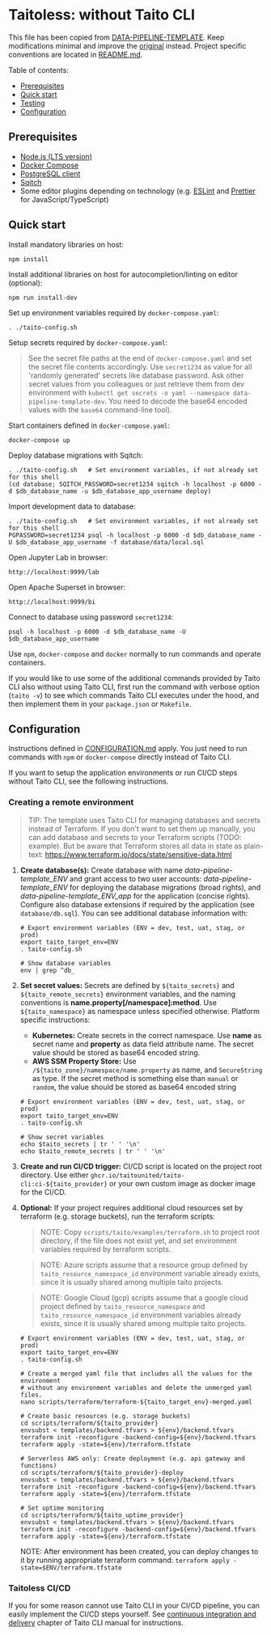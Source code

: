 # Taitoless: without Taito CLI

This file has been copied from [DATA-PIPELINE-TEMPLATE](https://github.com/TaitoUnited/DATA-PIPELINE-TEMPLATE/). Keep modifications minimal and improve the [original](https://github.com/TaitoUnited/DATA-PIPELINE-TEMPLATE/blob/dev/scripts/taito/TAITOLESS.md) instead. Project specific conventions are located in [README.md](../../README.md#conventions).

Table of contents:

- [Prerequisites](#prerequisites)
- [Quick start](#quick-start)
- [Testing](#testing)
- [Configuration](##onfiguration)

## Prerequisites

- [Node.js (LTS version)](https://nodejs.org/)
- [Docker Compose](https://docs.docker.com/compose/install/)
- [PostgreSQL client](https://wiki.postgresql.org/wiki/PostgreSQL_Clients)
- [Sqitch](https://sqitch.org/)
- Some editor plugins depending on technology (e.g. [ESLint](https://eslint.org/docs/user-guide/integrations#editors) and [Prettier](https://prettier.io/docs/en/editors.html) for JavaScript/TypeScript)

## Quick start

Install mandatory libraries on host:

    npm install

Install additional libraries on host for autocompletion/linting on editor (optional):

    npm run install-dev

Set up environment variables required by `docker-compose.yaml`:

    . ./taito-config.sh

Setup secrets required by `docker-compose.yaml`:

> See the secret file paths at the end of `docker-compose.yaml` and set the secret file contents accordingly. Use `secret1234` as value for all 'randomly generated' secrets like database password. Ask other secret values from you colleagues or just retrieve them from dev environment with `kubectl get secrets -o yaml --namespace data-pipeline-template-dev`. You need to decode the base64 encoded values with the `base64` command-line tool).

Start containers defined in `docker-compose.yaml`:

    docker-compose up

Deploy database migrations with Sqitch:

    . ./taito-config.sh   # Set environment variables, if not already set for this shell
    (cd database; SQITCH_PASSWORD=secret1234 sqitch -h localhost -p 6000 -d $db_database_name -u $db_database_app_username deploy)

Import development data to database:

    . ./taito-config.sh   # Set environment variables, if not already set for this shell
    PGPASSWORD=secret1234 psql -h localhost -p 6000 -d $db_database_name -U $db_database_app_username -f database/data/local.sql

Open Jupyter Lab in browser:

    http://localhost:9999/lab

Open Apache Superset in browser:

    http://localhost:9999/bi

Connect to database using password `secret1234`:

    psql -h localhost -p 6000 -d $db_database_name -U $db_database_app_username

Use `npm`, `docker-compose` and `docker` normally to run commands and operate containers.

If you would like to use some of the additional commands provided by Taito CLI also without using Taito CLI, first run the command with verbose option (`taito -v`) to see which commands Taito CLI executes under the hood, and then implement them in your `package.json` or `Makefile`.

## Configuration

Instructions defined in [CONFIGURATION.md](CONFIGURATION.md) apply. You just need to run commands with `npm` or `docker-compose` directly instead of Taito CLI.

If you want to setup the application environments or run CI/CD steps without Taito CLI, see the following instructions.

### Creating a remote environment

> TIP: The template uses Taito CLI for managing databases and secrets instead of Terraform. If you don't want to set them up manually, you can add database and secrets to your Terraform scripts (TODO: example). But be aware that Terraform stores all data in state as plain-text: https://www.terraform.io/docs/state/sensitive-data.html

1. **Create database(s):** Create database with name _data-pipeline-template_ENV_ and grant access to two user accounts: _data-pipeline-template_ENV_ for deploying the database migrations (broad rights), and _data-pipeline-template_ENV_app_ for the application (concise rights). Configure also database extensions if required by the application (see `database/db.sql`). You can see additional database information with:

   ```
   # Export environment variables (ENV = dev, test, uat, stag, or prod)
   export taito_target_env=ENV
   . taito-config.sh

   # Show database variables
   env | grep ^db_
   ```

2. **Set secret values:** Secrets are defined by `${taito_secrets}` and `${taito_remote_secrets}` environment variables, and the naming conventions is **name.property[/namespace]:method**. Use `${taito_namespace}` as namespace unless specified otherwise. Platform specific instructions:

   - **Kubernetes:** Create secrets in the correct namespace. Use **name** as secret name and **property** as data field attribute name. The secret value should be stored as base64 encoded string.
   - **AWS SSM Property Store:** Use `/${taito_zone}/namespace/name.property` as name, and `SecureString` as type. If the secret method is something else than `manual` or `random`, the value should be stored as base64 encoded string

   ```
   # Export environment variables (ENV = dev, test, uat, stag, or prod)
   export taito_target_env=ENV
   . taito-config.sh

   # Show secret variables
   echo $taito_secrets | tr ' ' '\n'
   echo $taito_remote_secrets | tr ' ' '\n'
   ```

3. **Create and run CI/CD trigger:** CI/CD script is located on the project root directory. Use either `ghcr.io/taitounited/taito-cli:ci-${taito_provider}` or your own custom image as docker image for the CI/CD.

4. **Optional:** If your project requires additional cloud resources set by terraform (e.g. storage buckets), run the terraform scripts:

   > NOTE: Copy `scripts/taito/examples/terraform.sh` to project root directory, if the file does not exist yet, and set environment variables required by terraform scripts.

   > NOTE: Azure scripts assume that a resource group defined by `taito_resource_namespace_id` environment variable already exists, since it is usually shared among multiple taito projects.

   > NOTE: Google Cloud (gcp) scripts assume that a google cloud project defined by `taito_resource_namespace` and `taito_resource_namespace_id` environment variables already exists, since it is usually shared among multiple taito projects.

   ```
   # Export environment variables (ENV = dev, test, uat, stag, or prod)
   export taito_target_env=ENV
   . taito-config.sh

   # Create a merged yaml file that includes all the values for the environment
   # without any environment variables and delete the unmerged yaml files.
   nano scripts/terraform/terraform-${taito_target_env}-merged.yaml

   # Create basic resources (e.g. storage buckets)
   cd scripts/terraform/${taito_provider}
   envsubst < templates/backend.tfvars > ${env}/backend.tfvars
   terraform init -reconfigure -backend-config=${env}/backend.tfvars
   terraform apply -state=${env}/terraform.tfstate

   # Serverless AWS only: Create deployment (e.g. api gateway and functions)
   cd scripts/terraform/${taito_provider}-deploy
   envsubst < templates/backend.tfvars > ${env}/backend.tfvars
   terraform init -reconfigure -backend-config=${env}/backend.tfvars
   terraform apply -state=${env}/terraform.tfstate

   # Set uptime monitoring
   cd scripts/terraform/${taito_uptime_provider}
   envsubst < templates/backend.tfvars > ${env}/backend.tfvars
   terraform init -reconfigure -backend-config=${env}/backend.tfvars
   terraform apply -state=${env}/terraform.tfstate
   ```

   NOTE: After environment has been created, you can deploy changes to it by running appropriate terraform command: `terraform apply -state=$ENV/terraform.tfstate`

### Taitoless CI/CD

If you for some reason cannot use Taito CLI in your CI/CD pipeline, you can easily implement the CI/CD steps yourself. See [continuous integration and delivery](https://taitounited.github.io/taito-cli/docs/06-continuous-integration-and-delivery) chapter of Taito CLI manual for instructions.
